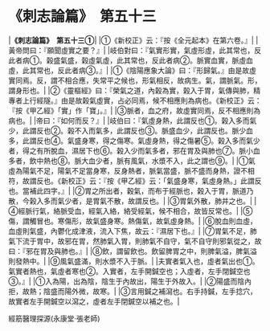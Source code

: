 # 《刺志論篇》　第五十三

|**《刺志論篇》　第五十三①**|
|①《新校正》云：『按《全元起本》在第六卷。』|
|黃帝問曰：『願聞虛實之要？』|
|岐伯對曰：『氣實形實，氣虛形虛，此其常也，反此者病①。榖盛氣盛，榖虛氣虛，此其常也，反此者病②。脈實血實，脈虛血虛，此其常也，反此者病③。』|
|①《陰陽應象大論》曰：『形歸氣。』由是故虛實同焉。反，謂不相合應，失常平之候也，形氣相反，故病生。氣，謂脈氣。形，謂身形也。|
|②《靈樞經》曰：『榮氣之道，內榖為實，榖入于胃，氣傳與肺，精專者上行經隧。』由是故榖氣虛實，占必同焉，候不相應則為病也。《新校正》云：『按《甲乙經》「實」作「寶」。』|
|③脈者，血之府，故虛實同焉，反不相應則為病也。|
|帝曰：『如何而反？』|
|岐伯曰：『氣虛身熱，此謂反也①。榖入多而氣少，此謂反也②。榖不入而氣多，此謂反也③。脈盛血少，此謂反也。脈少血多，此謂反也④。氣盛身寒，得之傷寒。氣虛身熱，得之傷暑⑤。榖入多而氣少者，得之有所脫血，濕居下也⑥。榖入少而氣多者，邪在胃及與肺也⑦。脈小血多者，飲中熱也⑧。脈大血少者，脈有風氣，水漿不入，此之謂也⑨。|
|①氣虛為陽氣不足，陽氣不足當身寒，反身熱者，脈氣當盛，脈不盛而身熱，證不相符，故謂反也。《新校正》云：『按《甲乙經》云：「氣盛身寒，氣虛身熱。」此謂反也。當補此四字。』|
|②胃之所出者，穀氣，而布于經脈也，榖入于胃，脈道乃散，今榖入多而氣少者，是胃氣不散，故謂反也。|
|③胃氣外散，肺并之也。|
|④經脈行氣，絡脈受血，經氣入絡，絡受經氣，候不相合，故皆反常也。|
|⑤傷，謂觸冒也。寒傷形，故氣盛身寒。熱傷氣，故氣虛身熱。|
|⑥脫血則血虛，血虛則氣盛，內鬱化成津液，流入下焦，故云：『濕居下也。』|
|⑦胃氣不足，肺氣下流于胃中，故邪在胃，然肺氣入胃，則肺氣不自守，氣不自守則邪氣從之，故曰：『邪在胃及與肺也。』|
|⑧飲，謂留飲也。飲留脾胃之中，則脾氣溢，脾氣溢則發熱中。|
|⑨風氣盛滿，則水漿不入于脈。|
|夫實者氣入也，虛者氣出也①。氣實者熱也，氣虛者寒也②。入實者，左手開鍼空也；入虛者，左手閉鍼空也③。』|
|①入為陽，出為陰，陰生于內故出，陽生于外故入。|
|②陽盛而陰內拒，故熱；陰盛而陽外微，故寒。|
|③言用鍼之補瀉也。右手持鍼，左手捻穴，故實者左手開鍼空以瀉之，虛者左手閉鍼空以補之也。|


經筋醫理探源(永康堂‧張老師)



